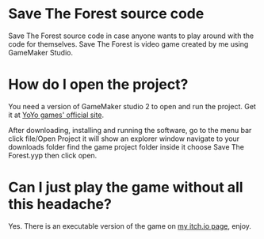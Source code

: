 # Save The Forest source code
Save The Forest source code in case anyone wants to play around with the code for themselves.
Save The Forest is video game created by me using GameMaker Studio.

# How do I open the project?
You need a version of GameMaker studio 2 to open and run the project. Get it at [YoYo games' official site](https://www.yoyogames.com/en/get).

After downloading, installing and running the software, go to the menu bar click file/Open Project it will show an explorer window navigate to your downloads folder find the game project folder inside it choose Save The Forest.yyp then click open.

# Can I just play the game without all this headache?
Yes. There is an executable version of the game on [my itch.io page](https://moonmoth.itch.io/), enjoy.
